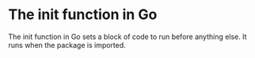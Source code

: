 # The init function in Go
The init function in Go sets a block of code to run before anything else.
It runs when the package is imported.
